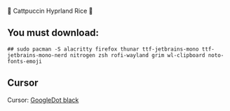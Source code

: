 🖤 Cattpuccin Hyprland Rice 🖤

## You must download:
```
## sudo pacman -S alacritty firefox thunar ttf-jetbrains-mono ttf-jetbrains-mono-nerd nitrogen zsh rofi-wayland grim wl-clipboard noto-fonts-emoji
```
## Cursor
Cursor: [GoogleDot black](https://store.kde.org/p/1638261)


